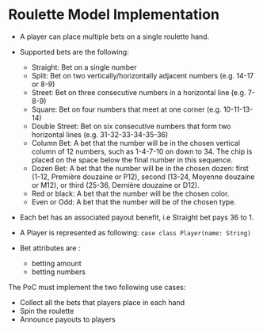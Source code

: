 # Roulette Model Implementation

* A player can place multiple bets on a single roulette hand.
* Supported bets are the following: 
	- Straight: Bet on a single number	
	- Split: Bet on two vertically/horizontally adjacent numbers (e.g. 14-17 or 8-9)
	- Street: Bet on three consecutive numbers in a horizontal line (e.g. 7-8-9)
	- Square: Bet on four numbers that meet at one corner (e.g. 10-11-13-14)
	- Double Street: Bet on six consecutive numbers that form two horizontal lines (e.g. 31-32-33-34-35-36)	
	- Column Bet: A bet that the number will be in the chosen vertical column of 12 numbers, such as 1-4-7-10 on down to 34. The chip is placed on the space below the final number in this sequence.
	- Dozen Bet: A bet that the number will be in the chosen dozen: first (1-12, Première douzaine or P12), second (13-24, Moyenne douzaine or M12), or third (25-36, Dernière douzaine or D12).
	- Red or black: A bet that the number will be the chosen color.
	- Even or Odd: A bet that the number will be of the chosen type.

* Each bet has an associated payout benefit, i.e Straight bet pays 36 to 1. 

* A Player is represented as following: 
    ```case class Player(name: String)```
* Bet attributes are : 
   - betting amount
   - betting numbers

The PoC must implement the two following use cases: 
* Collect all the bets that players place in each hand
* Spin the roulette
* Announce payouts to players
